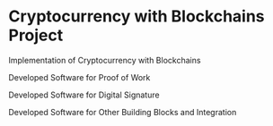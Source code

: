 # Cryptocurrency with Blockchains Project
Implementation of Cryptocurrency with Blockchains

<p>Developed Software for Proof of Work</p>
<p>Developed Software for Digital Signature</p>
<p>Developed Software for Other Building Blocks and Integration</p>
